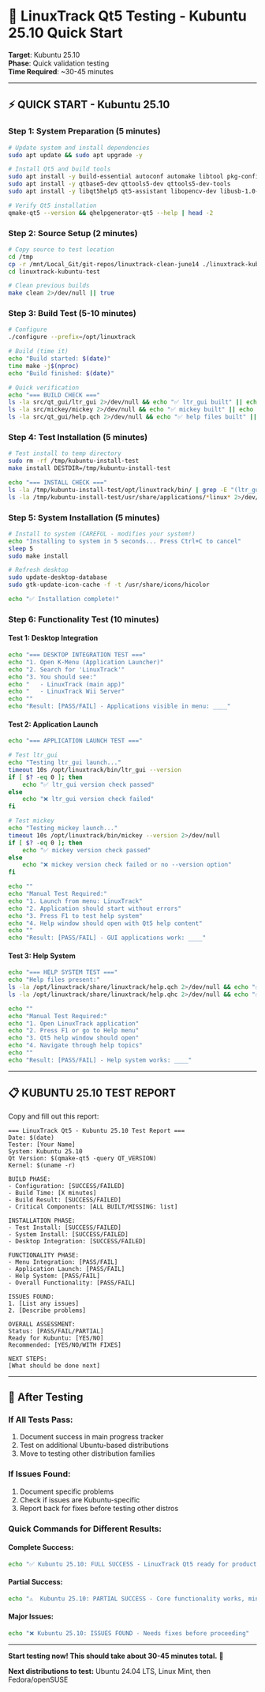 # 🐧 LinuxTrack Qt5 Testing - Kubuntu 25.10 Quick Start

**Target**: Kubuntu 25.10  
**Phase**: Quick validation testing  
**Time Required**: ~30-45 minutes

---

## ⚡ **QUICK START - Kubuntu 25.10**

### **Step 1: System Preparation (5 minutes)**
```bash
# Update system and install dependencies
sudo apt update && sudo apt upgrade -y

# Install Qt5 and build tools
sudo apt install -y build-essential autoconf automake libtool pkg-config
sudo apt install -y qtbase5-dev qttools5-dev qttools5-dev-tools
sudo apt install -y libqt5help5 qt5-assistant libopencv-dev libusb-1.0-0-dev

# Verify Qt5 installation
qmake-qt5 --version && qhelpgenerator-qt5 --help | head -2
```

### **Step 2: Source Setup (2 minutes)**
```bash
# Copy source to test location
cd /tmp
cp -r /mnt/Local_Git/git-repos/linuxtrack-clean-june14 ./linuxtrack-kubuntu-test
cd linuxtrack-kubuntu-test

# Clean previous builds
make clean 2>/dev/null || true
```

### **Step 3: Build Test (5-10 minutes)**
```bash
# Configure
./configure --prefix=/opt/linuxtrack

# Build (time it)
echo "Build started: $(date)"
time make -j$(nproc)
echo "Build finished: $(date)"

# Quick verification
echo "=== BUILD CHECK ==="
ls -la src/qt_gui/ltr_gui 2>/dev/null && echo "✅ ltr_gui built" || echo "❌ ltr_gui missing"
ls -la src/mickey/mickey 2>/dev/null && echo "✅ mickey built" || echo "❌ mickey missing"
ls -la src/qt_gui/help.qch 2>/dev/null && echo "✅ help files built" || echo "❌ help files missing"
```

### **Step 4: Test Installation (5 minutes)**
```bash
# Test install to temp directory
sudo rm -rf /tmp/kubuntu-install-test
make install DESTDIR=/tmp/kubuntu-install-test

echo "=== INSTALL CHECK ==="
ls -la /tmp/kubuntu-install-test/opt/linuxtrack/bin/ | grep -E "(ltr_gui|mickey)"
ls -la /tmp/kubuntu-install-test/usr/share/applications/*linux* 2>/dev/null
```

### **Step 5: System Installation (5 minutes)**
```bash
# Install to system (CAREFUL - modifies your system!)
echo "Installing to system in 5 seconds... Press Ctrl+C to cancel"
sleep 5
sudo make install

# Refresh desktop
sudo update-desktop-database
sudo gtk-update-icon-cache -f -t /usr/share/icons/hicolor

echo "✅ Installation complete!"
```

### **Step 6: Functionality Test (10 minutes)**

#### **Test 1: Desktop Integration**
```bash
echo "=== DESKTOP INTEGRATION TEST ==="
echo "1. Open K-Menu (Application Launcher)"
echo "2. Search for 'LinuxTrack'"
echo "3. You should see:"
echo "   - LinuxTrack (main app)"
echo "   - LinuxTrack Wii Server"
echo ""
echo "Result: [PASS/FAIL] - Applications visible in menu: ____"
```

#### **Test 2: Application Launch**
```bash
echo "=== APPLICATION LAUNCH TEST ==="

# Test ltr_gui
echo "Testing ltr_gui launch..."
timeout 10s /opt/linuxtrack/bin/ltr_gui --version
if [ $? -eq 0 ]; then
    echo "✅ ltr_gui version check passed"
else
    echo "❌ ltr_gui version check failed"
fi

# Test mickey  
echo "Testing mickey launch..."
timeout 10s /opt/linuxtrack/bin/mickey --version 2>/dev/null
if [ $? -eq 0 ]; then
    echo "✅ mickey version check passed"
else
    echo "❌ mickey version check failed or no --version option"
fi

echo ""
echo "Manual Test Required:"
echo "1. Launch from menu: LinuxTrack"
echo "2. Application should start without errors"
echo "3. Press F1 to test help system"
echo "4. Help window should open with Qt5 help content"
echo ""
echo "Result: [PASS/FAIL] - GUI applications work: ____"
```

#### **Test 3: Help System**
```bash
echo "=== HELP SYSTEM TEST ==="
echo "Help files present:"
ls -la /opt/linuxtrack/share/linuxtrack/help.qch 2>/dev/null && echo "✅ help.qch found" || echo "❌ help.qch missing"
ls -la /opt/linuxtrack/share/linuxtrack/help.qhc 2>/dev/null && echo "✅ help.qhc found" || echo "❌ help.qhc missing"

echo ""
echo "Manual Test Required:"
echo "1. Open LinuxTrack application"
echo "2. Press F1 or go to Help menu"
echo "3. Qt5 help window should open"
echo "4. Navigate through help topics"
echo ""
echo "Result: [PASS/FAIL] - Help system works: ____"
```

---

## 📋 **KUBUNTU 25.10 TEST REPORT**

Copy and fill out this report:

```
=== LinuxTrack Qt5 - Kubuntu 25.10 Test Report ===
Date: $(date)
Tester: [Your Name]
System: Kubuntu 25.10
Qt Version: $(qmake-qt5 -query QT_VERSION)
Kernel: $(uname -r)

BUILD PHASE:
- Configuration: [SUCCESS/FAILED]
- Build Time: [X minutes]
- Build Result: [SUCCESS/FAILED]
- Critical Components: [ALL BUILT/MISSING: list]

INSTALLATION PHASE:
- Test Install: [SUCCESS/FAILED]
- System Install: [SUCCESS/FAILED]
- Desktop Integration: [SUCCESS/FAILED]

FUNCTIONALITY PHASE:
- Menu Integration: [PASS/FAIL]
- Application Launch: [PASS/FAIL]
- Help System: [PASS/FAIL]
- Overall Functionality: [PASS/FAIL]

ISSUES FOUND:
1. [List any issues]
2. [Describe problems]

OVERALL ASSESSMENT:
Status: [PASS/FAIL/PARTIAL]
Ready for Kubuntu: [YES/NO]
Recommended: [YES/NO/WITH FIXES]

NEXT STEPS:
[What should be done next]
```

---

## 🚀 **After Testing**

### **If All Tests Pass:**
1. Document success in main progress tracker
2. Test on additional Ubuntu-based distributions  
3. Move to testing other distribution families

### **If Issues Found:**
1. Document specific problems
2. Check if issues are Kubuntu-specific
3. Report back for fixes before testing other distros

### **Quick Commands for Different Results:**

#### **Complete Success:**
```bash
echo "✅ Kubuntu 25.10: FULL SUCCESS - LinuxTrack Qt5 ready for production!"
```

#### **Partial Success:**
```bash
echo "⚠️  Kubuntu 25.10: PARTIAL SUCCESS - Core functionality works, minor issues found"
```

#### **Major Issues:**
```bash
echo "❌ Kubuntu 25.10: ISSUES FOUND - Needs fixes before proceeding"
```

---

**Start testing now! This should take about 30-45 minutes total.** 🚀

**Next distributions to test:** Ubuntu 24.04 LTS, Linux Mint, then Fedora/openSUSE 
